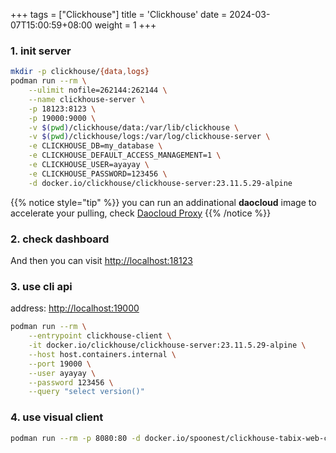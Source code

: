 +++
tags = ["Clickhouse"]
title = 'Clickhouse'
date = 2024-03-07T15:00:59+08:00
weight = 1
+++



### 1. init server
```sh
mkdir -p clickhouse/{data,logs}
podman run --rm \
    --ulimit nofile=262144:262144 \
    --name clickhouse-server \
    -p 18123:8123 \
    -p 19000:9000 \
    -v $(pwd)/clickhouse/data:/var/lib/clickhouse \
    -v $(pwd)/clickhouse/logs:/var/log/clickhouse-server \
    -e CLICKHOUSE_DB=my_database \
    -e CLICKHOUSE_DEFAULT_ACCESS_MANAGEMENT=1 \
    -e CLICKHOUSE_USER=ayayay \
    -e CLICKHOUSE_PASSWORD=123456 \
    -d docker.io/clickhouse/clickhouse-server:23.11.5.29-alpine
```

{{% notice style="tip" %}}
you can run an addinational **daocloud** image to accelerate your pulling, check [Daocloud Proxy](daocloud/index.html)
{{% /notice %}}

### 2. check dashboard

And then you can visit [http://localhost:18123](http://localhost:18123) 

### 3. use cli api

address: [http://localhost:19000](http://localhost:19000) 
```sh
podman run --rm \
    --entrypoint clickhouse-client \
    -it docker.io/clickhouse/clickhouse-server:23.11.5.29-alpine \
    --host host.containers.internal \
    --port 19000 \
    --user ayayay \
    --password 123456 \
    --query "select version()"
```

### 4. use visual client

```sh
podman run --rm -p 8080:80 -d docker.io/spoonest/clickhouse-tabix-web-client:stable
```
